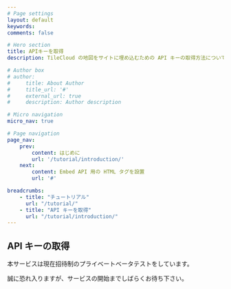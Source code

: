 ```yaml
---
# Page settings
layout: default
keywords:
comments: false

# Hero section
title: APIキーを取得
description: TileCloud の地図をサイトに埋め込むための API キーの取得方法について紹介します。

# Author box
# author:
#     title: About Author
#     title_url: '#'
#     external_url: true
#     description: Author description

# Micro navigation
micro_nav: true

# Page navigation
page_nav:
    prev:
        content: はじめに
        url: '/tutorial/introduction/'
    next:
        content: Embed API 用の HTML タグを設置
        url: '#'

breadcrumbs:
    - title: "チュートリアル"
      url: "/tutorial/"
    - title: "API キーを取得"
      url: "/tutorial/introduction/"
---
```


## API キーの取得

本サービスは現在招待制のプライベートベータテストをしています。

誠に恐れ入りますが、サービスの開始までしばらくお待ち下さい。
